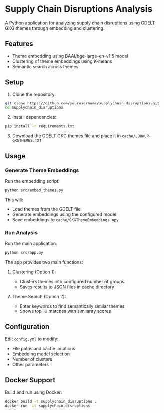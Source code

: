 # Supply Chain Disruptions Analysis

A Python application for analyzing supply chain disruptions using GDELT GKG themes through embedding and clustering.

## Features

- Theme embedding using BAAI/bge-large-en-v1.5 model
- Clustering of theme embeddings using K-means 
- Semantic search across themes

## Setup

1. Clone the repository:
```sh
git clone https://github.com/yourusername/supplychain_disruptions.git
cd supplychain_disruptions
```

2. Install dependencies:
```sh
pip install -r requirements.txt
```

3. Download the GDELT GKG themes file and place it in `cache/LOOKUP-GKGTHEMES.TXT`

## Usage

### Generate Theme Embeddings

Run the embedding script:
```sh
python src/embed_themes.py
```

This will:
- Load themes from the GDELT file
- Generate embeddings using the configured model
- Save embeddings to `cache/GKGThemeEmbeddings.npy`

### Run Analysis

Run the main application:
```sh
python src/app.py
```

The app provides two main functions:

1. Clustering (Option 1):
   - Clusters themes into configured number of groups
   - Saves results to JSON files in cache directory

2. Theme Search (Option 2): 
   - Enter keywords to find semantically similar themes
   - Shows top 10 matches with similarity scores

## Configuration

Edit `config.yml` to modify:

- File paths and cache locations
- Embedding model selection
- Number of clusters
- Other parameters

## Docker Support

Build and run using Docker:

```sh
docker build -t supplychain_disruptions .
docker run -it supplychain_disruptions
```
